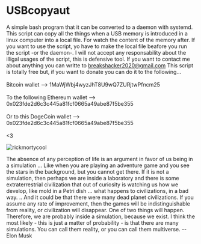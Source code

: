 # USBcopyaut
A simple bash program that it can be converted to a daemon with systemd.
This script can copy all the things when a USB memory is introduced in a linux computer into a local file. For watch the content of the memory after. 
If you want to use the script, yo have to make the local file beafore you run the script -or the daemon-.
I will not accept any responsability about the illigal usages of the script, this is defensive tool.
If you want to contact me about anything you can writte to breakshacker2020@gmail.com
This script is totally free but, if you want to donate you can do it to the following...
<br></br>
Bitcoin wallet --> 1MaWjWbj4wyzJhT8U9wQ7ZURjtwPfncm25 
<br></br>
To the following Ethereum wallet --> 0x023fde2d6c3c445a81fcf0665a49abe87f5be355
<br></br>
Or to this DogeCoin wallet --> 0x023fde2d6c3c445a81fcf0665a49abe87f5be355 
<br></br>
<3



![rickmortycool](https://user-images.githubusercontent.com/67929659/121566839-314ea780-ca1e-11eb-8ad4-5022b87b18dd.jpg)


The absence of any perception of life is an argument in favor of us being in a simulation ... Like when you are playing an adventure game and you see the stars in the background, but you cannot get there. If it is not a simulation, then perhaps we are inside a laboratory and there is some extraterrestrial civilization that out of curiosity is watching us how we develop, like mold in a Petri dish ... what happens to civilizations, in a bad way. .. And it could be that there were many dead planet civilizations. 
If you assume any rate of improvement, then the games will be indistinguishable from reality, or civilization will disappear. One of two things will happen. Therefore, we are probably inside a simulation, because we exist. I think the most likely - this is just a matter of probability - is that there are many simulations. You can call them reality, or you can call them multiverse.
        --Elon Musk






